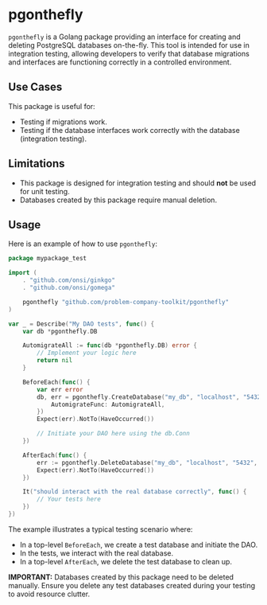 # pgonthefly

`pgonthefly` is a Golang package providing an interface for creating and deleting PostgreSQL databases on-the-fly. This tool is intended for use in integration testing, allowing developers to verify that database migrations and interfaces are functioning correctly in a controlled environment.

## Use Cases

This package is useful for:

- Testing if migrations work.
- Testing if the database interfaces work correctly with the database (integration testing).

## Limitations

- This package is designed for integration testing and should **not** be used for unit testing.
- Databases created by this package require manual deletion.

## Usage

Here is an example of how to use `pgonthefly`:

```go
package mypackage_test

import (
	. "github.com/onsi/ginkgo"
	. "github.com/onsi/gomega"

	pgonthefly "github.com/problem-company-toolkit/pgonthefly"
)

var _ = Describe("My DAO tests", func() {
	var db *pgonthefly.DB

	AutomigrateAll := func(db *pgonthefly.DB) error {
		// Implement your logic here
		return nil
	}

	BeforeEach(func() {
		var err error
		db, err = pgonthefly.CreateDatabase("my_db", "localhost", "5432", "my_user", "my_password", pgonthefly.DatabaseOptions{
			AutomigrateFunc: AutomigrateAll,
		})
		Expect(err).NotTo(HaveOccurred())

		// Initiate your DAO here using the db.Conn
	})

	AfterEach(func() {
		err := pgonthefly.DeleteDatabase("my_db", "localhost", "5432", "my_user", "my_password", db.Name)
		Expect(err).NotTo(HaveOccurred())
	})

	It("should interact with the real database correctly", func() {
		// Your tests here
	})
})
```

The example illustrates a typical testing scenario where:

- In a top-level `BeforeEach`, we create a test database and initiate the DAO.
- In the tests, we interact with the real database.
- In a top-level `AfterEach`, we delete the test database to clean up.

**IMPORTANT:** Databases created by this package need to be deleted manually. Ensure you delete any test databases created during your testing to avoid resource clutter.